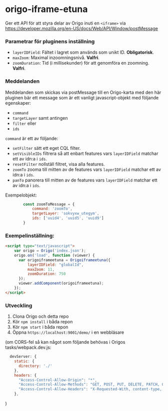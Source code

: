 # origo-iframe-etuna

Ger ett API för att styra delar av Origo inuti en `<iframe>` via https://developer.mozilla.org/en-US/docs/Web/API/Window/postMessage

### Parametrar för pluginens inställning

- `layerIDField`: Fältet i lagret som används som unikt ID. **Obligatorisk**.
- `maxZoom`: Maximal inzoomningsnivå. **Valfri**.
- `zoomDuration`: Tid (i millisekunder) för att genomföra en zoomning. **Valfri**.

### Meddelanden

Meddelanden som skickas via postMessage till en Origo-karta med den här pluginen bär ett message som är ett vanligt javascript-objekt med följande egenskaper:
- `command`
- `targetLayer`
samt antingen 
- `filter`
eller
- `ids`

`command` är ett av följande:

- `setFilter` sätt ett eget CQL filter.
- `setVisibleIDs` filtrera så att enbart features vars `layerIDField` matchar ett av idn:a i `ids`.
- `resetFilter` nollställ filtret, visa alla features.
- `zoomTo` zooma till mitten av de features vars `layerIDField` matchar ett av idn:a i `ids`.
- `panTo` panorera till mitten av de features vars `layerIDField` matchar ett av idn:a i `ids`.

Exempelobjekt:
```javascript
		const zoomToMessage = {
			command: 'zoomTo',
    		targetLayer: 'sokvyxw_utegym',
			ids: ['uuid4', 'uuid5', 'uuid9']
		}
```

### Exempelinställning:

```html
<script type="text/javascript">
    var origo = Origo('index.json');
    origo.on('load', function (viewer) {
      var origoiframeetuna = Origoiframeetuna({
          layerIDField: "globalId",
          maxZoom: 11,
          zoomDuration: 750
      });
      viewer.addComponent(origoiframeetuna);
    });
</script>
```

### Utveckling

1. Clona Origo och detta repo
2. Kör `npm install` i båda repon
3. Kör `npm start` i båda repon
4. Öppna `https://localhost:9001/demo/` i en webbläsare

(om CORS-fel så kan något som följande behövas i Origos tasks/webpack.dev.js:
```javascript
  devServer: {
    static: {
      directory: './'
    },
    headers: {
      "Access-Control-Allow-Origin": "*",
      "Access-Control-Allow-Methods": "GET, POST, PUT, DELETE, PATCH, OPTIONS",
      "Access-Control-Allow-Headers": "X-Requested-With, content-type, Authorization"
    },
```
)
